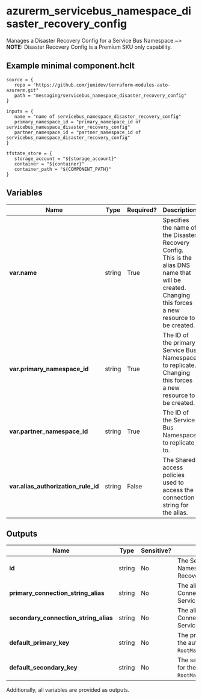 # azurerm_servicebus_namespace_disaster_recovery_config

Manages a Disaster Recovery Config for a Service Bus Namespace.~> **NOTE:** Disaster Recovery Config is a Premium SKU only capability.

## Example minimal component.hclt

```hcl
source = {
   repo = "https://github.com/jumidev/terraform-modules-auto-azurerm.git" 
   path = "messaging/servicebus_namespace_disaster_recovery_config" 
}

inputs = {
   name = "name of servicebus_namespace_disaster_recovery_config" 
   primary_namespace_id = "primary_namespace_id of servicebus_namespace_disaster_recovery_config" 
   partner_namespace_id = "partner_namespace_id of servicebus_namespace_disaster_recovery_config" 
}

tfstate_store = {
   storage_account = "${storage_account}" 
   container = "${container}" 
   container_path = "${COMPONENT_PATH}" 
}

```

## Variables

| Name | Type | Required? |  Description |
| ---- | ---- | --------- |  ----------- |
| **var.name** | string | True | Specifies the name of the Disaster Recovery Config. This is the alias DNS name that will be created. Changing this forces a new resource to be created. | 
| **var.primary_namespace_id** | string | True | The ID of the primary Service Bus Namespace to replicate. Changing this forces a new resource to be created. | 
| **var.partner_namespace_id** | string | True | The ID of the Service Bus Namespace to replicate to. | 
| **var.alias_authorization_rule_id** | string | False | The Shared access policies used to access the connection string for the alias. | 



## Outputs

| Name | Type | Sensitive? | Description |
| ---- | ---- | --------- | --------- |
| **id** | string | No  | The Service Bus Namespace Disaster Recovery Config ID. | 
| **primary_connection_string_alias** | string | No  | The alias Primary Connection String for the ServiceBus Namespace. | 
| **secondary_connection_string_alias** | string | No  | The alias Secondary Connection String for the ServiceBus Namespace | 
| **default_primary_key** | string | No  | The primary access key for the authorization rule `RootManageSharedAccessKey`. | 
| **default_secondary_key** | string | No  | The secondary access key for the authorization rule `RootManageSharedAccessKey`. | 

Additionally, all variables are provided as outputs.
